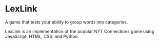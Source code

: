 # LexLink

A game that tests your ability to group words into categories. 

LexLink is an implementation of the popular NYT Connections game using JavaScript, HTML, CSS, and Python. 

